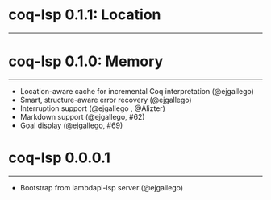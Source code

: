# coq-lsp 0.1.1: Location
-----------------------

# coq-lsp 0.1.0: Memory
-----------------------

 - Location-aware cache for incremental Coq interpretation (@ejgallego)
 - Smart, structure-aware error recovery (@ejgallego)
 - Interruption support (@ejgallego , @Alizter)
 - Markdown support (@ejgallego, #62)
 - Goal display (@ejgallego, #69)

# coq-lsp 0.0.0.1
-----------------

 - Bootstrap from lambdapi-lsp server (@ejgallego)
